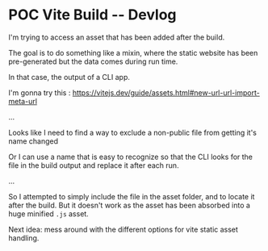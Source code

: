 # POC Vite Build -- Devlog

I'm trying to access an asset that has been added after the build.

The goal is to do something like a mixin, where the static website has been pre-generated but the data comes during run time.

In that case, the output of a CLI app.

I'm gonna try this : https://vitejs.dev/guide/assets.html#new-url-url-import-meta-url

...

Looks like I need to find a way to exclude a non-public file from getting it's name changed

Or I can use a name that is easy to recognize so that the CLI looks for the file in the build output and replace it after each run.

...

So I attempted to simply include the file in the asset folder, and to locate it after the build. But it doesn't work as the asset has been absorbed into a huge minified `.js` asset.

Next idea: mess around with the different options for vite static asset handling.

